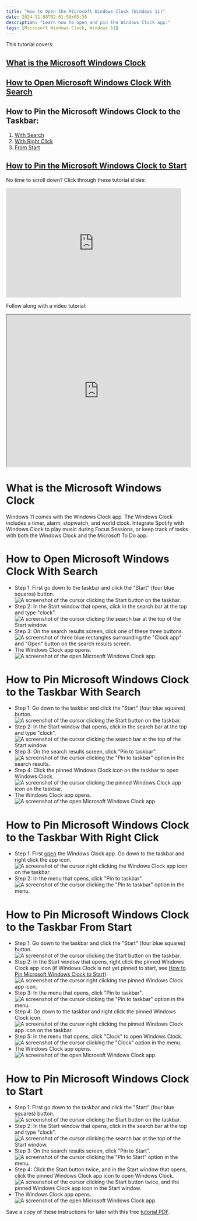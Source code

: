 ```yaml
---
title: "How to Open the Microsoft Windows Clock (Windows 11)"
date: 2024-11-08T02:01:58+05:30
description: "Learn how to open and pin the Windows Clock app."
tags: [Microsoft Windows Clock, Windows 11]
---
```

This tutorial covers:

## [What is the Microsoft Windows Clock](#1)

## [How to Open Microsoft Windows Clock With Search](#2)

## How to Pin the Microsoft Windows Clock to the Taskbar:
1. [With Search](#3)
2. [With Right Click](#4)
3. [From Start](#5)

## [How to Pin the Microsoft Windows Clock to Start](#6)

<p>No time to scroll down? Click through these tutorial slides:</p>
<iframe src="https://docs.google.com/presentation/d/1NavRehmKE0M23qxyE1OhqNpW-7nKd3YGbhSTN8O_1YI/embed?start=false&loop=false&delayms=3000" frameborder="0" width="480" height="299" allowfullscreen="true" mozallowfullscreen="true" webkitallowfullscreen="true"></iframe>

<br />

Follow along with a video tutorial:
<iframe class="BLOG_video_class" allowfullscreen="" youtube-src-id="AoUtHesmpm4" width="100%" height="416" src="https://www.youtube.com/embed/AoUtHesmpm4"></iframe>

<br />

<h1 id="1">What is the Microsoft Windows Clock</h1>

Windows 11 comes with the Windows Clock app. The Windows Clock includes a timer, alarm, stopwatch, and world clock. Integrate Spotify with Windows Clock to play music during Focus Sessions, or keep track of tasks with both the Windows Clock and the Microsoft To Do app. 

<h1 id="2">How to Open Microsoft Windows Clock With Search</h1>

* Step 1: First go down to the taskbar and click the "Start" (four blue squares) button. <div class="stepimage">![A screenshot of the cursor clicking the Start button on the taskbar.](blogstartbuttonedit.png "Click 'Start' ")</div>
* Step 2: In the Start window that opens, click in the search bar at the top and type "clock". <div class="stepimage">![A screenshot of the cursor clicking the search bar at the top of the Start window.](blogsearchbaredit.png "Search for 'clock' ")</div>
* Step 3: On the search results screen, click one of these three buttons. <div class="stepimage">![A screenshot of three blue rectangles surrounding the "Clock app" and "Open" button on the search results screen.](blogsearchclockresultsedit.png "Click one of these")</div>
* The Windows Clock app opens. <div class="stepimage">![A screenshot of the open Microsoft Windows Clock app.](blogopenedwindowsclock.png "The opened Windows Clock app")</div>

<h1 id="3">How to Pin Microsoft Windows Clock to the Taskbar With Search</h1>

* Step 1: Go down to the taskbar and click the "Start" (four blue squares) button. <div class="stepimage">![A screenshot of the cursor clicking the Start button on the taskbar.](blogstartbuttonedit.png "Click 'Start' ")</div>
* Step 2: In the Start window that opens, click in the search bar at the top and type "clock". <div class="stepimage">![A screenshot of the cursor clicking the search bar at the top of the Start window.](blogsearchbaredit.png "Search for 'clock' ")</div>
* Step 3: On the search results screen, click "Pin to taskbar". <div class="stepimage">![A screenshot of the cursor clicking the "Pin to taskbar" option in the search results.](blogsearchpintotaskbaredit.png "Click 'Pin to taskbar' ")</div>
* Step 4: Click the pinned Windows Clock icon on the taskbar to open Windows Clock. <div class="stepimage">![A screenshot of the cursor clicking the pinned Windows Clock app icon on the taskbar.](blogsearchpintotaskbaredit.png "Click the pinned app icon")</div>
* The Windows Clock app opens. <div class="stepimage">![A screenshot of the open Microsoft Windows Clock app.](blogopenedwindowsclock.png "The opened Windows Clock app")</div>

<h1 id="4">How to Pin Microsoft Windows Clock to the Taskbar With Right Click</h1>

* Step 1: First [open](#2) the Windows Clock app. Go down to the taskbar and right click the app icon. <div class="stepimage">![A screenshot of the cursor right clicking the Windows Clock app icon on the taskbar.](blogrightclicktopin1.png "Right click the app icon")</div>
* Step 2: In the menu that opens, click "Pin to taskbar". <div class="stepimage">![A screenshot of the cursor clicking the "Pin to taskbar" option in the menu.](blogrightclicktopin2.png "Click 'Pin to taskbar' ")</div>

<h1 id="5">How to Pin Microsoft Windows Clock to the Taskbar From Start</h1>

* Step 1: Go down to the taskbar and click the "Start" (four blue squares) button. <div class="stepimage">![A screenshot of the cursor clicking the Start button on the taskbar.](blogstartbuttonedit.png "Click 'Start' ")</div>
* Step 2: In the Start window that opens, right click the pinned Windows Clock app icon (if Windows Clock is not yet pinned to start, see [How to Pin Microsoft Windows Clock to Start](#6)). <div class="stepimage">![A screenshot of the cursor right clicking the pinned Windows Clock app icon.](blogrightclickfromstart1edit.png "Right click the pinned app icon")</div>
* Step 3: In the menu that opens, click "Pin to taskbar". <div class="stepimage">![A screenshot of the cursor clicking the "Pin to taskbar" option in the menu.](blogrightclickfromstart2edit.png "Click 'Pin to taskbar' ")</div>
* Step 4: Go down to the taskbar and right click the pinned Windows Clock icon. <div class="stepimage">![A screenshot of the cursor right clicking the pinned Windows Clock app icon on the taskbar.](blogrightclickfromstart3edit.png "Right click the pinned Windows Clock app icon")</div>
* Step 5: In the menu that opens, click "Clock" to open Windows Clock. <div class="stepimage">![A screenshot of the cursor clicking the "Clock" option in the menu.](blogrightclickfromstart5edit.png "Click 'Clock' ")</div>
* The Windows Clock app opens. <div class="stepimage">![A screenshot of the open Microsoft Windows Clock app.](blogopenedwindowsclock.png "The opened Windows Clock app")</div>

<h1 id="6">How to Pin Microsoft Windows Clock to Start</h1>

* Step 1: First go down to the taskbar and click the "Start" (four blue squares) button. <div class="stepimage">![A screenshot of the cursor clicking the Start button on the taskbar.](blogstartbuttonedit.png "Click 'Start' ")</div>
* Step 2: In the Start window that opens, click in the search bar at the top and type "clock". <div class="stepimage">![A screenshot of the cursor clicking the search bar at the top of the Start window.](blogsearchbaredit.png "Search for 'clock' ")</div>
* Step 3: On the search results screen, click "Pin to Start". <div class="stepimage">![A screenshot of the cursor clicking the "Pin to Start" option in the menu.](blogsearchpintostartedit.png "Click 'Pin to start' ")</div>
* Step 4: Click the Start button twice, and in the Start window that opens, click the pinned Windows Clock app icon to open Windows Clock. <div class="stepimage">![A screenshot of the cursor clicking the Start button twice, and the pinned Windows Clock app icon in the Start window.](blogsearchpintostartedit.png "Click the pinned Windows Clock app icon")</div>
* The Windows Clock app opens. <div class="stepimage">![A screenshot of the open Microsoft Windows Clock app.](blogsearchpintostart2edit.png "The opened Windows Clock app")</div>

Save a copy of these instructions for later with this free [tutorial PDF](https://drive.google.com/file/d/1GdcziAlbasAc5jn_g1OZgqEK4ahJ4AOM/view?usp=sharing).

<br />







